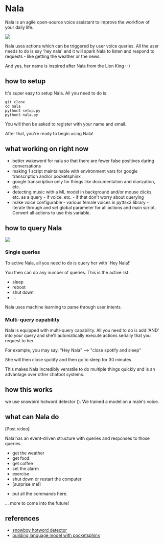 # Nala

Nala is an agile open-source voice assistant to improve the workflow of your daily life. 

![](https://media.giphy.com/media/VDzVG8lvNRufu/giphy.gif)

Nala uses actions which can be triggered by user voice queries. All the user needs to do is say 'hey nala' and it will spark Nala to listen and respond to requests - like getting the weather or the news.

And yes, her name is inspired after Nala from the Lion King :-) 

## how to setup

It's super easy to setup Nala. All you need to do is:

    git clone 
    cd nala
    python3 setup.py
    python3 nala.py
    
You will then be asked to register with your name and email.

After that, you're ready to begin using Nala! 

## what working on right now

* better wakeword for nala so that there are fewer false positives during conversations 
* making 1 script maintainable with environment vars for google transcription and/or pocketsphinx 
* google transcription only for things like documentation and diarization, etc. 
* detecting music with a ML model in background and/or mouse clicks, etc. as a query - if voice. etc. - if that don't worry about querying 
* make voice configurable - various female voices in pyttsx3 library - iterate through and set global parameter for all actions and main script. Convert all actions to use this variable. 

## how to query Nala

![](https://media.giphy.com/media/2gXxXkMgtZgQLuwRIH/giphy.gif)

### Single queries 

To active Nala, all you need to do is query her with 'Hey Nala!'

You then can do any number of queries. This is the active list:
* sleep
* reboot
* shut down 
* ...

Nala uses machine learning to parse through user intents.

### Multi-query capability 

Nala is equipped with multi-query capability. All you need to do is add 'AND' into your query and she'll automatically execute actions serially that you request to her. 

For example, you may say, "Hey Nala" --> "close spotify and sleep" 

She will then close spotify and then go to sleep for 30 minutes. 

This makes Nala incredibly versatile to do multiple things quickly and is an advantage over other chatbot systems. 

## how this works

we use snowbird hotword detector (). We trained a model on a male's voice. 

## what can Nala do

[Post video]

Nala has an event-driven structure with queries and responses to those queries. 

* get the weather 
* get food 
* get coffee 
* set the alarm
* exercise 
* shut down or restart the computer 
* [surprise me!]

- put all the commands here. 

... more to come into the future! 

## references 
* [snowboy hotword detector](https://snowboy.kitt.ai/hotword/18587#)
* [building language model with pocketsphinx](https://cmusphinx.github.io/wiki/tutoriallm/#using-keyword-lists-with-pocketsphinx)
